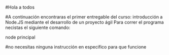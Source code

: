 #Hola a todos

#A continuación encontraras el primer entregable del curso: introducción a Node.JS mediante el desarrollo de un proyecto ágil 
Para correr el programa necistas el siguiente comando:

node principal

#no necesitas ninguna instrucción en especifico para que funcione

